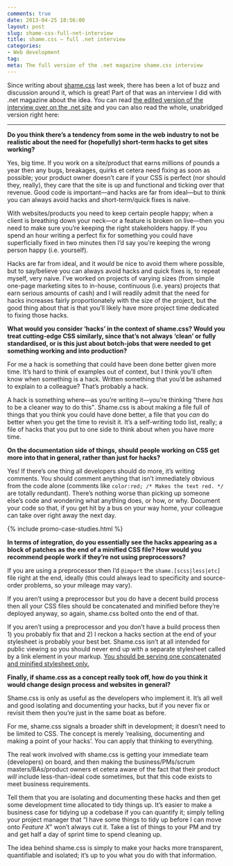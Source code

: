 ```yaml
---
comments: true
date: 2013-04-25 18:56:00
layout: post
slug: shame-css-full-net-interview
title: shame.css – full .net interview
categories:
- Web development
tag:
meta: The full version of the .net magazine shame.css interview
---
```


Since writing about [shame.css](http://csswizardry.com/2013/04/shame-css/) last
week, there has been a lot of buzz and discussion around it, which is great!
Part of that was an interview I did with .net magazine about the idea.  You can
read [the edited version of the interview over on the .net site](http://www.netmagazine.com/news/use-shamecss-house-css-hacks-says-dev-132699)
and you can also read the whole, unabridged version right here:

---

**Do you think there’s a tendency from some in the web industry to not be
realistic about the need for (hopefully) short-term hacks to get sites working?**

Yes, big time. If you work on a site/product that earns millions of pounds a year
then any bugs, breakages, quirks et cetera need fixing as soon as possible; your
product owner doesn’t care if your CSS is perfect (nor should they, really),
they care that the site is up and functional and ticking over that revenue. Good
code is important—and hacks are far from ideal—but to think you can always avoid
hacks and short-term/quick fixes is naive.

With websites/products you need to keep certain people happy; when a client is
breathing down your neck—or a feature is broken on live—then you need to make
sure you’re keeping the right stakeholders happy. If you spend an hour writing a
perfect fix for something you could have superficially fixed in two minutes then
I’d say you’re keeping the wrong person happy (i.e. yourself).

Hacks are far from ideal, and it _would_ be nice to avoid them where possible, but
to say/believe you can always avoid hacks and quick fixes is, to repeat myself,
very naive. I’ve worked on projects of varying sizes (from simple one-page
marketing sites to in-house, continuous (i.e. years) projects that earn serious
amounts of cash) and I will readily admit that the need for hacks increases
fairly proportionately with the size of the project, but the good thing about
that is that you’ll likely have more project time dedicated to fixing those hacks.

**What would you consider ‘hacks’ in the context of shame.css? Would you treat
cutting-edge CSS similarly, since that’s not always ‘clean’ or fully
standardised, or is this just about botch-jobs that were needed to get something
working and into production?**

For me a hack is something that could have been done better given more time.
It’s hard to think of examples out of context, but I think you’ll often know
when something is a hack. Written something that you’d be ashamed to explain to
a colleague? That’s probably a hack.

A hack is something where—as you’re writing it—you’re thinking <q>there _has_ to be
a cleaner way to do this</q>. Shame.css is about making a file full of things that
you think you could have done better, a file that you _can_ do better when you
get the time to revisit it. It’s a self-writing todo list, really; a file of
hacks that you put to one side to think about when you have more time.

**On the documentation side of things, should people working on CSS get more
into that in general, rather than just for hacks?**

Yes! If there’s one thing all developers should do more, it’s writing comments.
You should comment anything that isn’t immediately obvious from the code alone
(comments like `color:red; /* Makes the text red. */` are totally redundant).
There’s nothing worse than picking up someone else’s code and wondering what
anything does, or how, or why. Document your code so that, if you get hit by a
bus on your way home, your colleague can take over right away the next day.

{% include promo-case-studies.html %}

**In terms of integration, do you essentially see the hacks appearing as a block
of patches as the end of a minified CSS file? How would you recommend people
work if they’re not using preprocessors?**

If you are using a preprocessor then I’d `@import` the `shame.[scss|less|etc]`
file right at the end, ideally (this could always lead to specificity and
source-order problems, so your mileage may vary).

If you aren’t using a preprocessor but you do have a decent build process then
all your CSS files should be concatenated and minified before they’re deployed
anyway, so again, shame.css bolted onto the end of that.

If you aren’t using a preprocessor and you don’t have a build process then 1)
you probably fix that and 2) I reckon a hacks section at the end of your
stylesheet is probably your best bet. Shame.css isn’t at all intended for public
viewing so you should never end up with a separate stylesheet called by a link
element in your markup. [You should be serving one concatenated and minified
stylesheet only.](http://csswizardry.com/2013/01/front-end-performance-for-web-designers-and-front-end-developers/#section:css-and-performance)

**Finally, if shame.css as a concept really took off, how do you think it would
change design process and websites in general?**

Shame.css is only as useful as the developers who implement it. It’s all well
and good isolating and documenting your hacks, but if you never fix or revisit
them then you’re just in the same boat as before.

For me, shame.css signals a broader shift in development; it doesn’t need to be
limited to CSS. The concept is merely ‘realising, documenting and making a point
of your hacks’. You can apply that thinking to everything.

The real work involved with shame.css is getting your immediate team
(developers) on board, and then making the business/PMs/scrum masters/BAs/product
owners et cetera aware of the fact that their product _will_ include less-than-ideal
code sometimes, but that this code exists to meet business requirements.

Tell them that you are isolating and documenting these hacks and then get some
development time allocated to tidy things up. It’s easier to make a business
case for tidying up a codebase if you can quantify it; simply telling your
project manager that <q>I have some things to tidy up before I can move onto
<i>Feature X</i></q> won’t always cut it. Take a list of things to your PM and try
and get half a day of sprint time to spend cleaning up.

The idea behind shame.css is simply to make your hacks more transparent,
quantifiable and isolated; it’s up to you what you do with that information.
